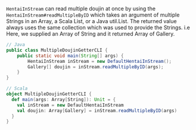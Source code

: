 `HentaiInStream` can read multiple doujin at once by using the `HentaiInStream#readMultipleByID` which takes an argument
of multiple Strings in an Array, a Scala List, or a Java util.List. The returned value always uses the same collection
which was used to provide the Strings. i.e Here, we supplied an Array of String and it returned Array of Gallery. 

```java
// Java
public class MultipleDoujinGetterCLI {
    public static void main(String[] args) {
        HentaiInStream inStream = new DefaultHentaiInStream();
        Gallery[] doujin = inStream.readMultipleByID(args);
    }
}
```
```scala
// Scala
object MultipleDoujinGetterCLI {
  def main(args: Array[String]): Unit = {
    val inStream = new DefaultHentaiInStream
    val doujin: Array[Gallery] = inStream.readMultipleByID(args)
  }
}
```

